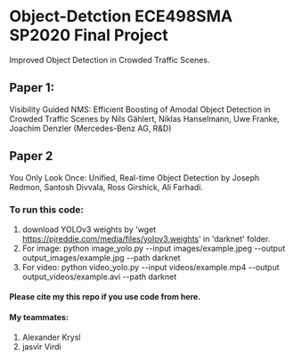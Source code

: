 # Object-Detction ECE498SMA SP2020 Final Project
Improved Object Detection in Crowded Traffic Scenes. 


## Paper 1:
Visibility Guided NMS: Efficient Boosting of Amodal Object Detection in Crowded Traffic Scenes by Nils Gählert, Niklas Hanselmann, Uwe Franke, Joachim Denzler (Mercedes-Benz AG, R&D)

## Paper 2
You Only Look Once: Unified, Real-time Object Detection by Joseph Redmon, Santosh Divvala, Ross Girshick, Ali Farhadi. 

### To run this code:
1. download YOLOv3 weights by 'wget https://pjreddie.com/media/files/yolov3.weights' in 'darknet' folder. 
2. For image: python image_yolo.py --input images/example.jpeg --output output_images/example.jpg  --path darknet
3. For video: python video_yolo.py --input videos/example.mp4 --output output_videos/example.avi  --path darknet 

#### Please cite my this repo if you use code from here.

#### My teammates:
1. Alexander Krysl
2. jasvir Virdi

